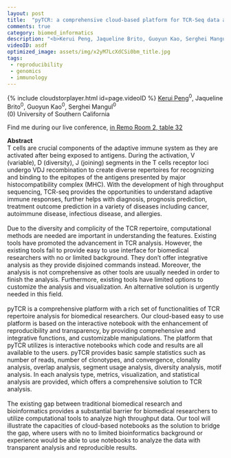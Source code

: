 ```yaml
---
layout: post
title:  "pyTCR: a comprehensive cloud-based platform for TCR-Seq data analysis using interactive notebooks to facilitate reproducibility and rigor of immunogenomics research"
comments: true
category: biomed_informatics
description: "<b>Kerui Peng, Jaqueline Brito, Guoyun Kao, Serghei Mangul</b><br/>T cells are crucial components of the adaptive imm..."
videoID: asdf
optimized_image: assets/img/x2yM7LcXdCSi0bm_title.jpg
tags:
 - reproducibility
 - genomics
 - immunology
---
```

{% include cloudstorplayer.html id=page.videoID %}
<u>Kerui Peng</u><sup>0</sup>, Jaqueline Brito<sup>0</sup>, Guoyun Kao<sup>0</sup>, Serghei Mangul<sup>0</sup><br/>
\(0\) University of Southern California

Find me during our live conference, [in Remo Room 2, table 32](https://remo.co)

<b>Abstract</b><br/>
T cells are crucial components of the adaptive immune system as they are activated after being exposed to antigens. During the activation, V \(variable\), D \(diversity\), J \(joining\) segments in the T cells receptor loci undergo VDJ recombination to create diverse repertoires for recognizing and binding to the epitopes of the antigens presented by major histocompatibility complex \(MHC\). With the development of high throughput sequencing, TCR-seq provides the opportunities to understand adaptive immune responses, further helps with diagnosis, prognosis prediction, treatment outcome prediction in a variety of diseases including cancer, autoimmune disease, infectious disease, and allergies. <br/><br/>Due to the diversity and complicity of the TCR repertoire, computational methods are needed are important in understanding the features. Existing tools have promoted the advancement in TCR analysis. However, the existing tools fail to provide easy to use interface for biomedical researchers with no or limited background. They don’t offer integrative analysis as they provide disjoined commands instead. Moreover, the analysis is not comprehensive as other tools are usually needed in order to finish the analysis. Furthermore, existing tools have limited options to customize the analysis and visualization. An alternative solution is urgently needed in this field.<br/><br/>pyTCR is a comprehensive platform with a rich set of functionalities of TCR repertoire analysis for biomedical researchers. Our cloud-based easy to use platform is based on the interactive notebook with the enhancement of reproducibility and transparency, by providing comprehensive and integrative functions, and customizable manipulations. The platform that pyTCR utilizes is interactive notebooks which code and results are all available to the users. pyTCR provides basic sample statistics such as number of reads, number of clonotypes, and convergence, clonality analysis, overlap analysis, segment usage analysis, diversity analysis, motif analysis. In each analysis type, metrics, visualization, and statistical analysis are provided, which offers a comprehensive solution to TCR analysis. <br/><br/>The existing gap between traditional biomedical research and bioinformatics provides a substantial barrier for biomedical researchers to utilize computational tools to analyze high throughput data. Our tool will illustrate the capacities of cloud-based notebooks as the solution to bridge the gap, where users with no to limited bioinformatics background or experience would be able to use notebooks to analyze the data with transparent analysis and reproducible results. 
